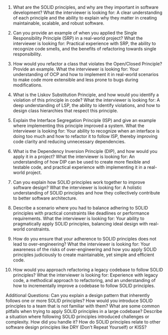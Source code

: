 1. What are the SOLID principles, and why are they important in software development?
What the interviewer is looking for: A clear understanding of each principle and the ability to explain why they matter in creating maintainable, scalable, and robust software.


2. Can you provide an example of when you applied the Single Responsibility Principle (SRP) in a real-world project?
What the interviewer is looking for: Practical experience with SRP, the ability to recognize code smells, and the benefits of refactoring towards single responsibility.


3. How would you refactor a class that violates the Open/Closed Principle? Provide an example.
What the interviewer is looking for: Your understanding of OCP and how to implement it in real-world scenarios to make code more extensible and less prone to bugs during modifications.


4. What is the Liskov Substitution Principle, and how would you identify a violation of this principle in code?
What the interviewer is looking for: A deep understanding of LSP, the ability to identify violations, and how to design class hierarchies that respect this principle.

5. Explain the Interface Segregation Principle (ISP) and give an example where implementing this principle improved a system.
What the interviewer is looking for: Your ability to recognize when an interface is doing too much and how to refactor it to follow ISP, thereby improving code clarity and reducing unnecessary dependencies.


6. What is the Dependency Inversion Principle (DIP), and how would you apply it in a project?
What the interviewer is looking for: An understanding of how DIP can be used to create more flexible and testable code, and practical experience with implementing it in a real-world project.


7. Can you explain how SOLID principles work together to improve software design?
What the interviewer is looking for: A holistic understanding of SOLID principles and how they collectively contribute to better software architecture.

8. Describe a scenario where you had to balance adhering to SOLID principles with practical constraints like deadlines or performance requirements.
What the interviewer is looking for: Your ability to pragmatically apply SOLID principles, balancing ideal design with real-world constraints.

9. How do you ensure that your adherence to SOLID principles does not lead to over-engineering?
What the interviewer is looking for: Your awareness of the risks of over-engineering and how you apply SOLID principles judiciously to create maintainable, yet simple and efficient code.


10. How would you approach refactoring a legacy codebase to follow SOLID principles?
What the interviewer is looking for: Experience with legacy code, a methodical approach to refactoring, and an understanding of how to incrementally improve a codebase to follow SOLID principles.



Additional Questions:
Can you explain a design pattern that inherently follows one or more SOLID principles?
How would you introduce SOLID principles to a team that is not familiar with them?
What are some common pitfalls when trying to apply SOLID principles in a large codebase?
Describe a situation where following SOLID principles introduced challenges or complexity. How did you handle it?
How do SOLID principles relate to other software design principles like DRY (Don’t Repeat Yourself) or KISS?
